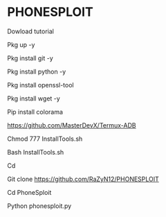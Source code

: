 # PHONESPLOIT
Dowload tutorial 

Pkg up -y

Pkg install git -y

Pkg install python -y

Pkg install openssl-tool

Pkg install wget -y

Pip install colorama

https://github.com/MasterDevX/Termux-ADB

Chmod 777 InstallTools.sh

Bash InstallTools.sh

Cd

Git clone https://github.com/RaZyN12/PHONESPLOIT

Cd PhoneSploit

Python phonesploit.py
